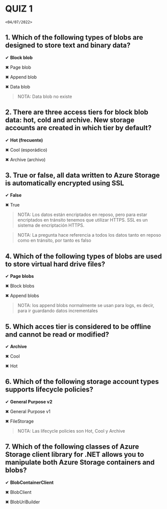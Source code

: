 # QUIZ 1
`<04/07/2022>`

## 1. Which of the following types of blobs are designed to store text and binary data?

✔ **Block blob**

✖ Page blob

✖ Append blob

✖ Data blob

> NOTA: Data blob no existe

## 2. There are three access tiers for block blob data: hot, cold and archive. New storage accounts are created in which tier by default?

✔ **Hot (frecuente)**

✖ Cool (esporádico)

✖ Archive (archivo)

## 3. True or false, all data written to Azure Storage is automatically encrypted using SSL

✔ **False**

✖ True

> NOTA: Los datos están encriptados en reposo, pero para estar encriptados en tránsito tenemos que utilizar HTTPS. 
> SSL es un sistema de encriptación HTTPS. 

> NOTA: La pregunta hace referencia a todos los datos tanto en reposo como en tránsito, por tanto es falso

## 4. Which of the following types of blobs are used to store virtual hard drive files?

✔ **Page blobs**

✖ Block blobs

✖ Append blobs

> NOTA: los append blobs normalmente se usan para logs, es decir, para ir guardando datos incrementales

## 5. Which acces tier is considered to be offline and cannot be read or modified?

✔ **Archive**

✖ Cool

✖ Hot

## 6. Which of the following storage account types supports lifecycle policies?

✔ **General Purpose v2**

✖ General Purpose v1

✖ FileStorage

> NOTA: Las lifecycle policies son Hot, Cool y Archive

## 7. Which of the following classes of Azure Storage client library for .NET allows you to manipulate both Azure Storage containers and blobs?

✔ **BlobContainerClient**

✖ BlobClient

✖ BlobUriBuilder